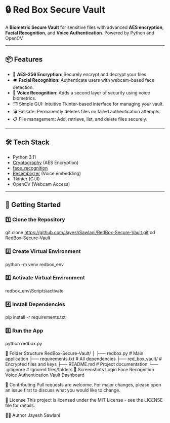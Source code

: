 # 🔒 Red Box Secure Vault

A **Biometric Secure Vault** for sensitive files with advanced **AES encryption**, **Facial Recognition**, and **Voice Authentication**. Powered by Python and OpenCV.  

---

## 📦 Features

- 🔐 **AES-256 Encryption**: Securely encrypt and decrypt your files.
- 👁️ **Facial Recognition**: Authenticate users with webcam-based face detection.
- 🎤 **Voice Recognition**: Adds a second layer of security using voice biometrics.
- 🗂️ Simple GUI: Intuitive Tkinter-based interface for managing your vault.
- 💣 Failsafe: Permanently deletes files on failed authentication attempts.
- 📋 File management: Add, retrieve, list, and delete files securely.

---

## 🛠️ Tech Stack

- Python 3.11
- [Cryptography](https://cryptography.io/) (AES Encryption)
- [face_recognition](https://github.com/ageitgey/face_recognition)
- [Resemblyzer](https://github.com/resemble-ai/Resemblyzer) (Voice embedding)
- Tkinter (GUI)
- OpenCV (Webcam Access)

---

## 🚀 Getting Started

### 1️⃣ Clone the Repository
git clone https://github.com/JayeshSawlani/RedBox-Secure-Vault.git
cd RedBox-Secure-Vault

### 2️⃣ Create Virtual Environment
python -m venv redbox_env

### 3️⃣ Activate Virtual Environment
redbox_env\Scripts\activate

### 4️⃣ Install Dependencies
pip install -r requirements.txt

### 5️⃣ Run the App
python redbox.py

📂 Folder Structure
RedBox-Secure-Vault/
│
├── redbox.py              # Main application
├── requirements.txt       # All dependencies
├── red_box_vault/         # Encrypted files and keys
├── README.md              # Project documentation
└── .gitignore             # Ignored files/folders
📸 Screenshots
Login Face Recognition	Voice Authentication	Vault Dashboard

🤝 Contributing
Pull requests are welcome. For major changes, please open an issue first to discuss what you would like to change.

📜 License
This project is licensed under the MIT License - see the LICENSE file for details.

👨‍💻 Author
Jayesh Sawlani
